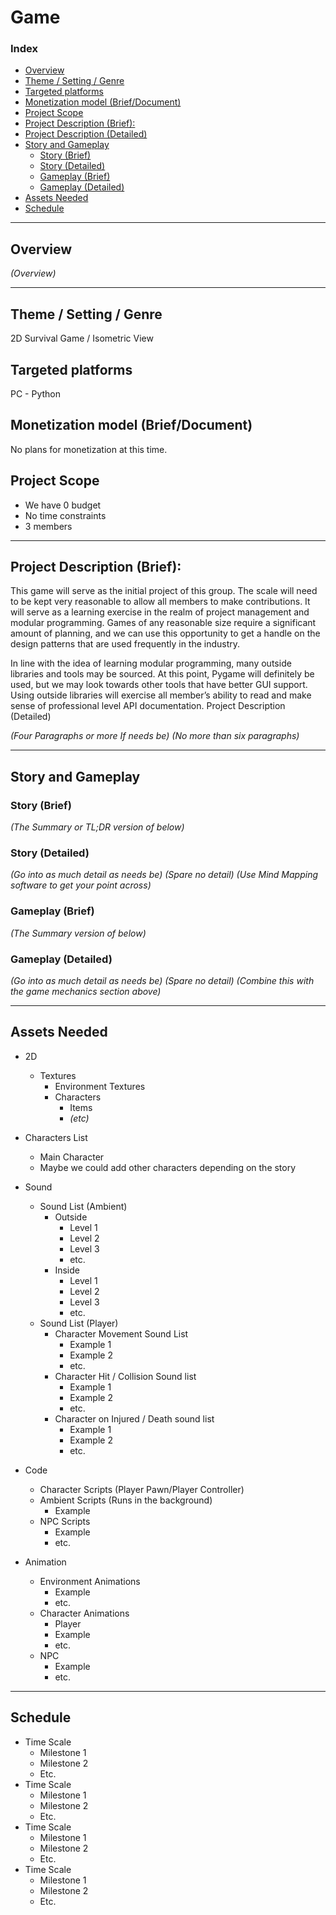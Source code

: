 # Game

### Index

- [Overview](#overview)
- [Theme / Setting / Genre](#theme--setting--genre)
- [Targeted platforms](#targeted-platforms)
- [Monetization model (Brief/Document)](#monetization-model-briefdocument)
- [Project Scope](#project-scope)
- [Project Description (Brief):](#project-description-brief)
- [Project Description (Detailed)](#project-description-detailed)
- [Story and Gameplay](#story-and-gameplay)
	- [Story (Brief)](#story-brief)
	- [Story (Detailed)](#story-detailed)
	- [Gameplay (Brief)](#gameplay-breif)
	- [Gameplay (Detailed)](#gameplay-detailed)
- [Assets Needed](#assets-needed)
- [Schedule](#schedule)

---

## Overview

_(Overview)_

---

## Theme / Setting / Genre
2D Survival Game / Isometric View
	
## Targeted platforms
PC - Python
	
## Monetization model (Brief/Document)
No plans for monetization at this time.
	
## Project Scope 
- We have 0 budget
- No time constraints
- 3 members

---

## Project Description (Brief):

This game will serve as the initial project of this group. The scale will need to be kept very reasonable to allow all members to make contributions. It will serve as a learning exercise in the realm of project management and modular programming. Games of any reasonable size require a significant amount of planning, and we can use this opportunity to get a handle on the design patterns that are used frequently in the industry.

In line with the idea of learning modular programming, many outside libraries and tools may be sourced. At this point, Pygame will definitely be used, but we may look towards other tools that have better GUI support. Using outside libraries will exercise all member’s ability to read and make sense of professional level API documentation.
Project Description (Detailed)

_(Four Paragraphs or more If needs be)_
_(No more than six paragraphs)_

---

## Story and Gameplay

### Story (Brief)

_(The Summary or TL;DR version of below)_

### Story (Detailed)

_(Go into as much detail as needs be)_
_(Spare no detail)_
_(Use Mind Mapping software to get your point across)_

### Gameplay (Brief)
_(The Summary version of below)_

### Gameplay (Detailed)
_(Go into as much detail as needs be)_
_(Spare no detail)_
_(Combine this with the game mechanics section above)_

---

## Assets Needed
- 2D
	- Textures
		- Environment Textures
		- Characters
            - Items
            - _(etc)_

- Characters List
	- Main Character
	- Maybe we could add other characters depending on the story
	
- Sound
	- Sound List (Ambient)
		- Outside
			- Level 1
			- Level 2 
			- Level 3
			- etc.
		- Inside
			- Level 1
			- Level 2
			- Level 3
			- etc.
	- Sound List (Player)
		- Character Movement Sound List
			- Example 1
			- Example 2
			- etc. 
		- Character Hit / Collision Sound list
			- Example 1
			- Example 2
			- etc.
		- Character on Injured / Death sound list
			- Example 1
			- Example 2
			- etc.

- Code
	- Character Scripts (Player Pawn/Player Controller)
	- Ambient Scripts (Runs in the background)
		- Example
	- NPC Scripts
		- Example
		- etc.

- Animation
	- Environment Animations 
		- Example
		- etc.
	- Character Animations 
		- Player
		- Example 
		- etc.
	- NPC
		- Example
		- etc.

---

## Schedule

- Time Scale
	- Milestone 1
	- Milestone 2
	- Etc.
- Time Scale
	- Milestone 1
	- Milestone 2
	- Etc.
- Time Scale
	- Milestone 1
	- Milestone 2
	- Etc.
- Time Scale
	- Milestone 1
	- Milestone 2
	- Etc.

